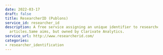 ```yaml
---
date: 2022-03-17
draft: false
title: ResearcherID (Publons)
service_id: researcher_id
description: A free service assigning an unique identifier to researchers publishing
  articles.Same aims, but owned by Clarivate Analytics.
service_url: http://www.researcherid.com/
categories:
- researcher_identification
---
```




